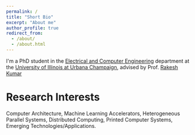 ```yaml
---
permalink: /
title: "Short Bio"
excerpt: "About me"
author_profile: true
redirect_from: 
  - /about/
  - /about.html
---
```


I'm a PhD student in the [Electrical and Computer Engineering](https://ece.illinois.edu/) department at the [University of Illinois at Urbana Champaign](https://illinois.edu/), advised by Prof. [Rakesh Kumar](https://passat.crhc.illinois.edu/) 

Research Interests
======
Computer Architecture, Machine Learning Accelerators, Heterogeneous Parallel Systems, Distributed Computing, Printed Computer Systems, Emerging Technologies/Applications.

